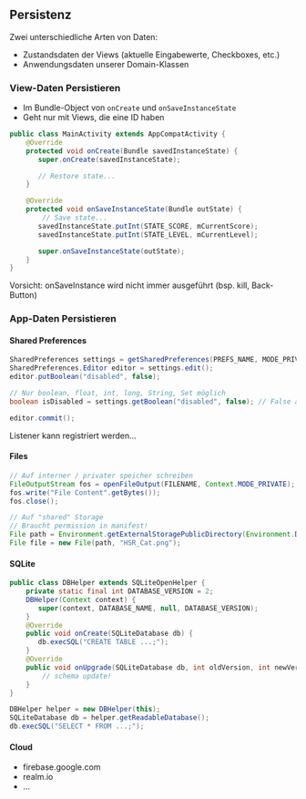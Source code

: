 ## Persistenz

Zwei unterschiedliche Arten von Daten:

* Zustandsdaten der Views (aktuelle Eingabewerte, Checkboxes, etc.)
* Anwendungsdaten unserer Domain-Klassen

### View-Daten Persistieren

* Im Bundle-Object von ``onCreate`` und ``onSaveInstanceState``
* Geht nur mit Views, die eine ID haben

```java
public class MainActivity extends AppCompatActivity {
    @Override
    protected void onCreate(Bundle savedInstanceState) {
       super.onCreate(savedInstanceState);

       // Restore state...
    }

    @Override
    protected void onSaveInstanceState(Bundle outState) {
        // Save state...
       savedInstanceState.putInt(STATE_SCORE, mCurrentScore);
       savedInstanceState.putInt(STATE_LEVEL, mCurrentLevel);

       super.onSaveInstanceState(outState);
    }
}
```

Vorsicht: onSaveInstance wird nicht immer ausgeführt (bsp. kill, Back-Button)

### App-Daten Persistieren

#### Shared Preferences

```java
SharedPreferences settings = getSharedPreferences(PREFS_NAME, MODE_PRIVATE);
SharedPreferences.Editor editor = settings.edit();
editor.putBoolean("disabled", false);

// Nur boolean, float, int, long, String, Set möglich
boolean isDisabled = settings.getBoolean("disabled", false); // False als default

editor.commit();
```

Listener kann registriert werden...

#### Files
```java
// Auf interner / privater speicher schreiben
FileOutputStream fos = openFileOutput(FILENAME, Context.MODE_PRIVATE);
fos.write("File Content".getBytes());
fos.close();

// Auf "shared" Storage
// Braucht permission in manifest!
File path = Environment.getExternalStoragePublicDirectory(Environment.DIRECTORY_PICTURES);
File file = new File(path, "HSR_Cat.png");
```

#### SQLite

```java
public class DBHelper extends SQLiteOpenHelper {
    private static final int DATABASE_VERSION = 2;
    DBHelper(Context context) {
       super(context, DATABASE_NAME, null, DATABASE_VERSION);
    }
    @Override
    public void onCreate(SQLiteDatabase db) {
       db.execSQL("CREATE TABLE ...;");
    }
    @Override
    public void onUpgrade(SQLiteDatabase db, int oldVersion, int newVersion) {
        // schema update!
    }
}

DBHelper helper = new DBHelper(this);
SQLiteDatabase db = helper.getReadableDatabase();
db.execSQL("SELECT * FROM ...;");
```

#### Cloud

* firebase.google.com
* realm.io
* ...
